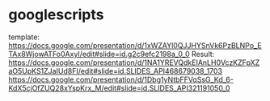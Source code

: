 # googlescripts
template: https://docs.google.com/presentation/d/1xWZAYl0QJJHYSnVk6PzBLNPo_ETAx8WjowATFo0AxyI/edit#slide=id.g2c9efc2198a_0_0
Result: 
https://docs.google.com/presentation/d/1NA1YREVQdkEIAnLH0VczKZFpXZaO5UpKS1ZJaIUd8FI/edit#slide=id.SLIDES_API468679038_1703
https://docs.google.com/presentation/d/1Dbg1yNtbFFVqSsG_Kd_6-KdX5cjOfZUQ28xYspKrx_M/edit#slide=id.SLIDES_API321191050_0

